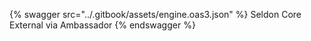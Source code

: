 
{% swagger src="../.gitbook/assets/engine.oas3.json" %} Seldon Core External via Ambassador {% endswagger %}